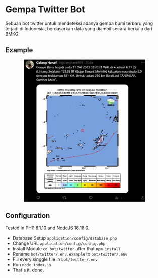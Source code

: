 # Gempa Twitter Bot

Sebuah bot twitter untuk mendeteksi adanya gempa bumi terbaru yang terjadi di Indonesia, berdasarkan data yang diambil secara berkala dari BMKG.

## Example

<p align="center">
    <img src="https://raw.githubusercontent.com/galanghanaf/gempa-twitter-bot/main/assets/img/2.jpg" alt="twitter-bot" height="450">
</p>

## Configuration

Tested in PHP 8.1.10 and NodeJS 18.18.0.

- Database Setup `application/config/database.php`
- Change URL `application/config/config.php`
- Install Module `cd bot/twitter` after that `npm install`
- Rename `bot/twitter/.env.example` to `bot/twitter/.env`
- Fill every singgle file in `bot/twitter/.env`
- Run `node index.js`
- That's it, done.
